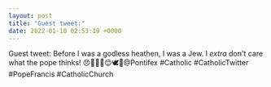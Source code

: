 ```yaml
---
layout: post
title: "Guest tweet:"
date: 2022-01-10 02:53:19 +0000
---
```


Guest tweet:
Before I was a godless heathen, I was a Jew. I *extra* don't care what the pope thinks!
😠🖕🙏📖😌🕊️🛐@Pontifex #Catholic #CatholicTwitter #PopeFrancis #CatholicChurch

